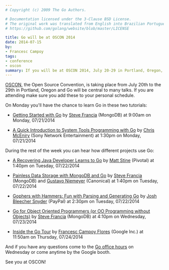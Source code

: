 ```yaml
---
# Copyright (c) 2009 The Go Authors.

# Documentation licensed under the 3-Clause BSD License.
# The original work was translated from English into Brazilian Portuguese.
# https://github.com/golang/website/blob/master/LICENSE

title: Go will be at OSCON 2014
date: 2014-07-15
by:
- Francesc Campoy
tags:
- conference
- oscon
summary: If you will be at OSCON 2014, July 20-29 in Portland, Oregon, be sure to check out these Go talks.
---
```



[OSCON](http://www.oscon.com), the Open Source Convention, is taking place
from July 20th to the 29th in Portland, Oregon and Go will be central to many
talks. If you are attending make sure you add these to your personal schedule.

On Monday you'll have the chance to learn Go in these two tutorials:

  - [Getting Started with Go](http://www.oscon.com/oscon2014/public/schedule/detail/34395)
    by [Steve Francia](http://twitter.com/spf13) (MongoDB) at 9:00am on Monday, 07/21/2014

  - [A Quick Introduction to System Tools Programming with Go](http://www.oscon.com/oscon2014/public/schedule/detail/34267)
    by [Chris McEniry](http://twitter.com/macmceniry) (Sony Network Entertainment)
    at 1:30pm on Monday, 07/21/2014

During the rest of the week you can hear how different projects use Go:

  - [A Recovering Java Developer Learns to Go](http://www.oscon.com/oscon2014/public/schedule/detail/34371)
    by [Matt Stine](http://twitter.com/mstine) (Pivotal) at 1:40pm on Tuesday, 07/22/2014

  - [Painless Data Storage with MongoDB and Go](http://www.oscon.com/oscon2014/public/schedule/detail/34299)
    by [Steve Francia](http://twitter.com/spf13) (MongoDB) and [Gustavo Niemeyer](http://twitter.com/gniemeyer)
    (Canonical) at 1:40pm on Tuesday, 07/22/2014

  - [Gophers with Hammers: Fun with Parsing and Generating Go](http://www.oscon.com/oscon2014/public/schedule/detail/37795)
    by [Josh Bleecher Snyder](http://twitter.com/offbymany) (PayPal) at 2:30pm
    on Tuesday, 07/22/2014

  - [Go for Object Oriented Programmers (or OO Programming without Objects)](http://www.oscon.com/oscon2014/public/schedule/detail/34047)
    by [Steve Francia](http://twitter.com/spf13) (MongoDB) at 4:10pm on
    Wednesday, 07/23/2014

  - [Inside the Go Tour](http://www.oscon.com/oscon2014/public/schedule/detail/34509)
    by [Francesc Campoy Flores](http://twitter.com/francesc) (Google Inc.)
    at 11:50am on Thursday, 07/24/2014

And if you have any questions come to the
[Go office hours](http://www.oscon.com/oscon2014/public/schedule/detail/37075)
on Wednesday or come anytime by the Google booth.

See you at OSCON!

